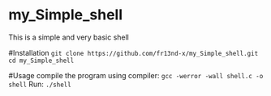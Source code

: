 # my_Simple_shell
This is a simple and very basic shell

#Installation
`git clone https://github.com/fr13nd-x/my_Simple_shell.git`
`cd my_Simple_shell`

#Usage
compile the program using compiler:
`gcc -werror -wall shell.c -o shell`
Run:
`./shell`

